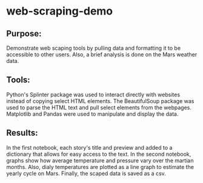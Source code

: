 # web-scraping-demo

## Purpose:

Demonstrate web scaping tools by pulling data and formatting it to be accessible to other users. Also, a brief analysis is done on the Mars weather data.


## Tools:

Python's Splinter package was used to interact directly with websites instead of copying select HTML elements. The BeautifulSoup package was used to parse the HTML text and pull select elements from the webpages. Matplotlib and Pandas were used to manipulate and display the data.


## Results:

In the first notebook, each story's title and preview and added to a dictionary that allows for easy access to the text. In the second notebook, graphs show how average temperature and pressure vary over the martian months. Also, dialy temperatures are plotted as a line graph to estimate the yearly cycle on Mars. Finally, the scaped data is saved as a csv.
